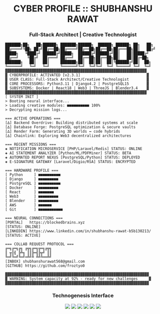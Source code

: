 <h1 align="center">CYBER PROFILE :: SHUBHANSHU RAWAT</h1>
<h3 align="center">Full-Stack Architect | Creative Technologist</h3>

```text
███████╗██╗   ██╗██████╗ ███████╗██████╗  ██████╗ ██████╗ ██╗   ██╗
██╔════╝╚██╗ ██╔╝██╔══██╗██╔════╝██╔══██╗██╔══██╗██╔═══██╗██║   ██╔╝
█████╗   ╚████╔╝ ██████╔╝█████╗  ██████╔╝██████╔╝██║   ██║█████╔╝ 
██╔══╝    ╚██╔╝  ██╔═══╝ ██╔══╝  ██╔══██╗██╔══██╗██║   ██║██╔═██╗ 
███████╗   ██║   ██║     ███████╗██║  ██║██║  ██║╚██████╔╝██║  ██╗
╚══════╝   ╚═╝   ╚═╝     ╚══════╝╚═╝  ╚═╝╚═╝  ╚═╝ ╚═════╝ ╚═╝  ╚═╝
▓▓▓▓▓▓▓▓▓▓▓▓▓▓▓▓▓▓▓▓▓▓▓▓▓▓▓▓▓▓▓▓▓▓▓▓▓▓▓▓▓▓▓▓▓▓▓▓▓▓▓▓▓▓▓▓▓▓▓▓▓▓▓▓
▓ CYBERPROFILE: ACTIVATED [v2.3.1]                              ▓
▓ USER CLASS: Full-Stack Architect/Creative Technologist        ▓
▓ CORE PROCESSORS: Python3.11 | Django4.2 | PostgreSQL15        ▓
▓ SUBSYSTEMS: Docker | React18 | Web3 | ThreeJS | Blender3.4    ▓
▓▓▓▓▓▓▓▓▓▓▓▓▓▓▓▓▓▓▓▓▓▓▓▓▓▓▓▓▓▓▓▓▓▓▓▓▓▓▓▓▓▓▓▓▓▓▓▓▓▓▓▓▓▓▓▓▓▓▓▓▓▓▓▓
[ SYSTEM INIT ]
> Booting neural interface...
> Loading creative modules: ■■■■■■■■■■ 100%
> Decrypting mission logs...

=== ACTIVE OPERATIONS ===
[∆] Backend Overdrive: Building distributed systems at scale
[∆] Database Forge: PostgreSQL optimization & secure vaults
[∆] Render Farm: Generating 3D worlds ↔ code hybrids
[∆] Chainlink: Exploring Web3 decentralized architectures

=== RECENT MISSIONS ===
◈ NOTIFICATION MICROSERVICE [PHP/Laravel/Redis] STATUS: ONLINE
◈ AI STATEMENT ANALYZER [Python/ML/PDFMiner] STATUS: BETA
◈ AUTOMATED REPORT NEXUS [PostgreSQL/Python] STATUS: DEPLOYED
◈ E-SIGNATURE GATEWAY [Laravel/Digio/RSA] STATUS: ENCRYPTED

=== HARDWARE PROFILE ===
[ Python     ] ■■■■■■■■■■
[ Django     ] ■■■■■■■■■
[ PostgreSQL ] ■■■■■■■■■■
[ Docker     ] ■■■■■■■■■
[ React      ] ■■■■■■■
[ Web3       ] ■■■■■■■■■
[ Blender    ] ■■■■■■■■■
[ AWS        ] ■■■■■■
[ Git        ] ■■■■■■■■■■■

=== NEURAL CONNECTIONS ===
[PORTAL]   https://blockedbrains.xyz                                   [STATUS: ONLINE]
[LINKEDIN] https://www.linkedin.com/in/shubhanshu-rawat-b5b130213/     [STATUS: ACTIVE]

=== COLLAB REQUEST PROTOCOL ===
╔═╗╔═╗╔╗ ╔╦╗╔═╗╦═╗╔╦╗
║ ╦║╣ ╠╩╗ ║║╠═╣╠╦╝ ║║
╚═╝╚═╝╚═╝═╩╝╩ ╩╩╚══╩╝
[INBOX] shubhanshurawat568@gmail.com
[GITHUB] https://github.com/froztyo0

▓▓▓▓▓▓▓▓▓▓▓▓▓▓▓▓▓▓▓▓▓▓▓▓▓▓▓▓▓▓▓▓▓▓▓▓▓▓▓▓▓▓▓▓▓▓▓▓▓▓▓▓▓▓▓▓▓▓▓▓▓▓▓▓▓
▓ WARNING: System capacity at 92% - ready for new challenges     ▓
▓▓▓▓▓▓▓▓▓▓▓▓▓▓▓▓▓▓▓▓▓▓▓▓▓▓▓▓▓▓▓▓▓▓▓▓▓▓▓▓▓▓▓▓▓▓▓▓▓▓▓▓▓▓▓▓▓▓▓▓▓▓▓▓▓
```
<h3 align="center">Technogenesis Interface</h3>
<p align="center">
<img src="https://img.shields.io/badge/Python-3776AB?style=for-the-badge&logo=python&logoColor=white">
<img src="https://img.shields.io/badge/Django-092E20?style=for-the-badge&logo=django&logoColor=white">
<img src="https://img.shields.io/badge/React-20232A?style=for-the-badge&logo=react&logoColor=61DAFB">
<img src="https://img.shields.io/badge/PostgreSQL-316192?style=for-the-badge&logo=postgresql&logoColor=white">
<img src="https://img.shields.io/badge/Docker-2CA5E0?style=for-the-badge&logo=docker&logoColor=white">
<img src="https://img.shields.io/badge/Web3.js-F16822?style=for-the-badge&logo=web3.js&logoColor=white">
</p>
